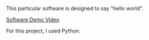 This particular software is designed to say "hello world".

[Software Demo Video](https://youtu.be/2XvO0dj2NC8)

For this project, I used Python.
